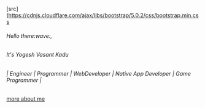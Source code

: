 [src](https://cdnjs.cloudflare.com/ajax/libs/bootstrap/5.0.2/css/bootstrap.min.css
<div class="bg-primary p-5 rounded rounded-3 m-3 text-center d-flex flex-column gap-3">
  <h6 class=" text-white fs-3 my-0">Hello there:wave:,</h6>
  <h6 class="text-white fs-1 mb-3 mt-0">It's Yogesh Vasant Kadu</h6>
  <h6 class="text-info">| Engineer | Programmer | WebDeveloper | Native App Developer | Game Programmer |</h6>
  <a href="https://bitloader0o0.web.app" target="_blank" class="text-white text-decoration-none border border-1 mx-auto px-4 py-2 rounded rounded-3"> more about me </a>
</div>
